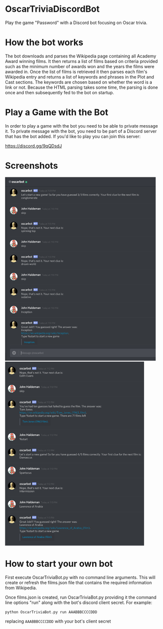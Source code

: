# OscarTriviaDiscordBot
Play the game "Password" with a Discord bot focusing on Oscar trivia.

# How the bot works
The bot downloads and parses the Wikipedia page containing all Academy Award winning films. It then returns a list of films based on criteria provided such as the minimum number of awards won and the years the films were awarded in. Once the list of films is retrieved it then parses each film's Wikipedia entry and returns a list of keywords and phrases in the Plot and Cast sections. The keywords are chosen based on whether the word is a link or not. Because the HTML parsing takes some time, the parsing is done once and then subsequently fed to the bot on startup.

# Play a Game with the Bot
In order to play a game with the bot you need to be able to private message it. To private message with the bot, you need to be part of a Discord server that has the bot added. If you'd like to play you can join this server:

https://discord.gg/9qQDsdJ


# Screenshots
<img alt="Answering a question successfully after many guesses" src="https://github.com/johnhaldeman/OscarTriviaDiscordBot/blob/master/screenshots/AnsweringSucessfully.png" height="600px">

<img alt="Answering a question wrong and then getting the next one quickly" src="https://github.com/johnhaldeman/OscarTriviaDiscordBot/blob/master/screenshots/MixOfAnswers.png" height="600px">

# How to start your own bot
First execute OscarTriviaBot.py with no command line arguments. This will create or refresh the films.json file that contains the required information from Wikipedia.

Once films.json is created, run OscarTriviaBot.py providing it the command line options "run" along with the bot's discord client secret. For example:
```
python OscarTriviaBot.py run AAABBBCCCCDDD
```
replacing `AAABBBCCCCDDD` with your bot's client secret



